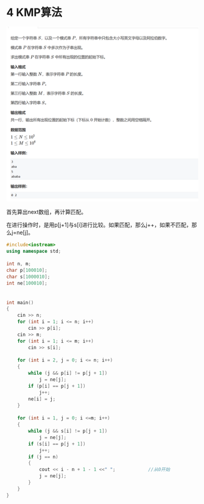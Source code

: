# 4 KMP算法

![](image/image_SSK0-DdkAw.png)

首先算出next数组，再计算匹配。

在进行操作时，是用p\[j+1]与s\[i]进行比较。如果匹配，那么j++，如果不匹配，那么j=ne\[j]。

```c++
#include<iostream>
using namespace std;

int n, m;
char p[100010];
char s[1000010];
int ne[100010];
  

int main()
{
    cin >> n;
    for (int i = 1; i <= n; i++)
        cin >> p[i];
    cin >> m;
    for (int i = 1; i <= m; i++)
        cin >> s[i];

    for (int i = 2, j = 0; i <= n; i++)
    {
        while (j && p[i] != p[j + 1])
            j = ne[j];
        if (p[i] == p[j + 1])
            j++;
        ne[i] = j;
    }

    for (int i = 1, j = 0; i <=m; i++)
    {
        while (j && s[i] != p[j + 1])
            j = ne[j];
        if (s[i] == p[j + 1])
            j++;
        if (j == n)
        {
            cout << i - n + 1 - 1 <<" ";            //从0开始
            j = ne[j];
        }
    }
}


```
